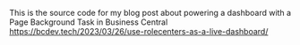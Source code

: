 This is the source code for my blog post about powering a dashboard with a Page Background Task in Business Central https://bcdev.tech/2023/03/26/use-rolecenters-as-a-live-dashboard/
